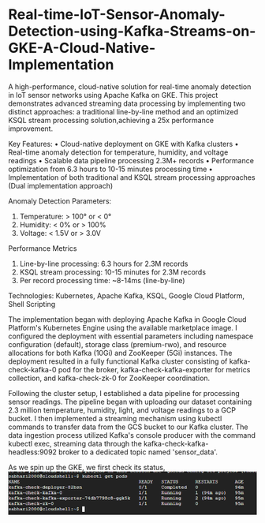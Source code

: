 # Real-time-IoT-Sensor-Anomaly-Detection-using-Kafka-Streams-on-GKE-A-Cloud-Native-Implementation
A high-performance, cloud-native solution for real-time anomaly detection in IoT sensor networks using Apache Kafka on GKE. This project demonstrates advanced streaming data processing by implementing two distinct approaches: a traditional line-by-line method and an optimized KSQL stream processing solution,achieving a 25x performance improvement. 

Key Features:
• Cloud-native deployment on GKE with Kafka clusters
• Real-time anomaly detection for temperature, humidity, and voltage readings
• Scalable data pipeline processing 2.3M+ records
• Performance optimization from 6.3 hours to 10-15 minutes processing time
• Implementation of both traditional and KSQL stream processing approaches (Dual implementation approach)

Anomaly Detection Parameters:
1. Temperature: > 100° or < 0°
2. Humidity: < 0% or > 100%
3. Voltage: < 1.5V or > 3.0V

Performance Metrics
1. Line-by-line processing: 6.3 hours for 2.3M records
2.  KSQL stream processing: 10-15 minutes for 2.3M records
3.  Per record processing time: ~8-14ms (line-by-line)

Technologies: Kubernetes, Apache Kafka, KSQL, Google Cloud Platform, Shell Scripting

The implementation began with deploying Apache Kafka in Google Cloud Platform's Kubernetes Engine using the available marketplace image. I configured the deployment with essential parameters including namespace configuration (default), storage class (premium-rwo), and resource allocations for both Kafka (10Gi) and ZooKeeper (5Gi) instances. The deployment resulted in a fully functional Kafka cluster consisting of kafka-check-kafka-0 pod for the broker, kafka-check-kafka-exporter for metrics collection, and kafka-check-zk-0 for ZooKeeper coordination.

Following the cluster setup, I established a data pipeline for processing sensor readings. The pipeline began with uploading our dataset containing 2.3 million temperature, humidity, light, and voltage readings to a GCP bucket. I then implemented a streaming mechanism using kubectl commands to transfer data from the GCS bucket to our Kafka cluster. The data ingestion process utilized Kafka's console producer with the command kubectl exec, streaming data through the kafka-check-kafka-headless:9092 broker to a dedicated topic named 'sensor_data'.

As we spin up the GKE, we first check its status,
![pod check](initial_pod_check.png)
